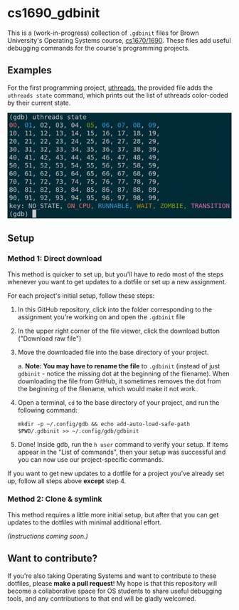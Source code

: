 # cs1690_gdbinit

This is a (work-in-progress) collection of `.gdbinit` files for Brown University's Operating Systems course, [cs1670/1690](https://brown-cs1690.github.io/brown-cs167-s24/). These files add useful debugging commands for the course's programming projects.

## Examples
For the first programming project, [uthreads](https://github.com/brown-cs1690/handout/wiki/uthreads), the provided file adds the `uthreads state` command, which prints out the list of uthreads color-coded by their current state.

![Output of the `uthreads state` command](./.screenshots/uthreads_state.png)

## Setup

### Method 1: Direct download

This method is quicker to set up, but you'll have to redo most of the steps whenever you want to get updates to a dotfile or set up a new assignment.

For each project's initial setup, follow these steps:

1. In this GitHub repository, click into the folder corresponding to the assignment you're working on and open the `.gdbinit` file
2. In the upper right corner of the file viewer, click the download button ("Download raw file")
3. Move the downloaded file into the base directory of your project.

    a. **Note: You may have to rename the file** to `.gdbinit` (instead of just `gdbinit` - notice the missing dot at the beginning of the filename). When downloading the file from GitHub, it sometimes removes the dot from the beginning of the filename, which would make it not work.
4. Open a terminal, `cd` to the base directory of your project, and run the following command:
    ```
    mkdir -p ~/.config/gdb && echo add-auto-load-safe-path $PWD/.gdbinit >> ~/.config/gdb/gdbinit
    ```
5. Done! Inside gdb, run the `h user` command to verify your setup. If items appear in the "List of commands", then your setup was successful and you can now use our project-specific commands.

If you want to get new updates to a dotfile for a project you've already set up, follow all steps above **except** step 4.

### Method 2: Clone & symlink

This method requires a little more initial setup, but after that you can get updates to the dotfiles with minimal additional effort.

*(Instructions coming soon.)*

## Want to contribute?

If you're also taking Operating Systems and want to contribute to these dotfiles, please **make a pull request**! My hope is that this repository will become a collaborative space for OS students to share useful debugging tools, and any contributions to that end will be gladly welcomed.
